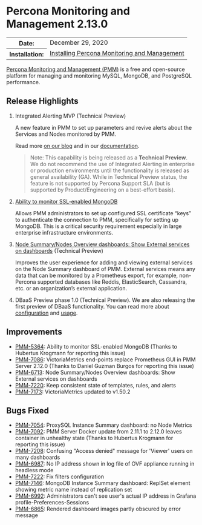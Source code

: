 # Percona Monitoring and Management 2.13.0

<table class="docutils field-list" frame="void" rules="none">
  <colgroup>
    <col class="field-name">
    <col class="field-body">
  </colgroup>
  <tbody valign="top">
    <tr class="field-odd field">
      <th class="field-name">Date:</th>
      <td class="field-body">December 29, 2020</td>
    </tr>
    <tr class="field-even field">
      <th class="field-name">Installation:</th>
      <td class="field-body">
        <a class="reference external" href="https://www.percona.com/software/pmm/quickstart">Installing Percona Monitoring and Management</a></td>
    </tr>
  </tbody>
</table>

[Percona Monitoring and Management (PMM)](https://www.percona.com/doc/percona-monitoring-and-management/2.x)
is a free and open-source platform for managing and monitoring MySQL, MongoDB, and PostgreSQL
performance.

## Release Highlights

1. Integrated Alerting MVP  (Technical Preview)

    A new feature in PMM to set up parameters and revive alerts about the Services and Nodes monitored by PMM.

    Read more [on our blog](https://www.percona.com/blog/2020/12/18/percona-monitoring-and-management-introduces-integrated-alerting-in-v2-13-via-a-technical-preview/) and in our [documentation](https://www.percona.com/doc/percona-monitoring-and-management/2.x/using/alerting.html).

    > Note: This capability is being released as a **Technical Preview**. We do not recommend the use of Integrated Alerting in enterprise or production environments until the functionality is released as general availability (GA). While in Technical Preview status, the feature is not supported by Percona Support SLA (but is supported by Product/Engineering on a best-effort basis).

2. [Ability to monitor SSL-enabled MongoDB](https://jira.percona.com/browse/PMM-5364)

    Allows PMM administrators to set up configured SSL certificate “keys” to authenticate the connection to PMM, specifically for setting up MongoDB. This is a critical security requirement especially in large enterprise infrastructure environments.

3. [Node Summary/Nodes Overview dashboards: Show External services on dashboards](https://jira.percona.com/browse/PMM-6713) (Technical Preview)

    Improves the user experience for adding and viewing external services on the Node Summary dashboard of PMM. External services means any data that can be monitored by a Prometheus export, for example, non-Percona supported databases like Reddis, ElasticSearch, Cassandra, etc. or an organization’s external application.

4. DBaaS Preview phase 1.0 (Technical Preview). We are also releasing the first preview of DBaaS functionality. You can read more about [configuration](https://www.percona.com/doc/percona-monitoring-and-management/2.x/setting-up/server/dbaas.html) and [usage](https://www.percona.com/doc/percona-monitoring-and-management/2.x/using/platform/dbaas.html).



## Improvements

* [PMM-5364](https://jira.percona.com/browse/PMM-5364): Ability to monitor SSL-enabled MongoDB (Thanks to Hubertus Krogmann for reporting this issue)
* [PMM-7086](https://jira.percona.com/browse/PMM-7086): VictoriaMetrics end-points replace Prometheus GUI in PMM Server 2.12.0 (Thanks to Daniel Guzman Burgos for reporting this issue)
* [PMM-6713](https://jira.percona.com/browse/PMM-6713): Node Summary/Nodes Overview dashboards: Show External services on dashboards
* [PMM-7220](https://jira.percona.com/browse/PMM-7220): Keep consistent state of templates, rules, and alerts
* [PMM-7173](https://jira.percona.com/browse/PMM-7173): VictoriaMetrics updated to v1.50.2



## Bugs Fixed

* [PMM-7054](https://jira.percona.com/browse/PMM-7054): ProxySQL Instance Summary dashboard: no Node Metrics
* [PMM-7092](https://jira.percona.com/browse/PMM-7092): PMM Server Docker update from 2.11.1 to 2.12.0 leaves container in unhealthy state (Thanks to Hubertus Krogmann for reporting this issue)
* [PMM-7208](https://jira.percona.com/browse/PMM-7208): Confusing "Access denied" message for 'Viewer' users on many dashboards
* [PMM-6987](https://jira.percona.com/browse/PMM-6987): No IP address shown in log file of OVF appliance running in headless mode
* [PMM-7222](https://jira.percona.com/browse/PMM-7222): Fix filters configuration
* [PMM-7146](https://jira.percona.com/browse/PMM-7146): MongoDB Instance Summary dashboard: ReplSet element showing metric name instead of replication set
* [PMM-6992](https://jira.percona.com/browse/PMM-6992): Administrators can't see user's actual IP address in Grafana profile-Preferences-Sessions
* [PMM-6865](https://jira.percona.com/browse/PMM-6865): Rendered dashboard images partly obscured by error message


